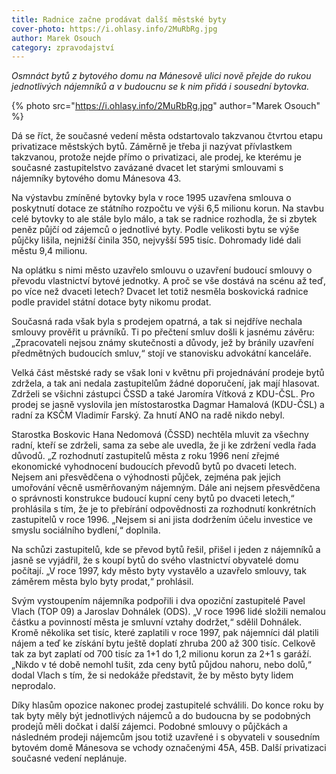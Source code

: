 ```yaml
---
title: Radnice začne prodávat další městské byty
cover-photo: https://i.ohlasy.info/2MuRbRg.jpg
author: Marek Osouch
category: zpravodajství
---
```


*Osmnáct bytů z bytového domu na Mánesově ulici nově přejde do rukou jednotlivých nájemníků a v budoucnu se k nim přidá i sousední bytovka.*

{% photo src="https://i.ohlasy.info/2MuRbRg.jpg" author="Marek Osouch" %}

Dá se říct, že současné vedení města odstartovalo takzvanou čtvrtou etapu privatizace městských bytů. Záměrně je třeba ji nazývat přívlastkem takzvanou, protože nejde přímo o privatizaci, ale prodej, ke kterému je současné zastupitelstvo zavázané dvacet let starými smlouvami s nájemníky bytového domu Mánesova 43.

Na výstavbu zmíněné bytovky byla v roce 1995 uzavřena smlouva o poskytnutí dotace ze státního rozpočtu ve výši 6,5 milionu korun. Na stavbu celé bytovky to ale stále bylo málo, a tak se radnice rozhodla, že si zbytek peněz půjčí od zájemců o jednotlivé byty. Podle velikosti bytu se výše půjčky lišila, nejnižší činila 350, nejvyšší 595 tisíc. Dohromady lidé dali městu 9,4 milionu.

Na oplátku s nimi město uzavřelo smlouvu o uzavření budoucí smlouvy o převodu vlastnictví bytové jednotky. A proč se vše dostává na scénu až teď, po více než dvaceti letech? Dvacet let totiž nesměla boskovická radnice podle pravidel státní dotace byty nikomu prodat.

Současná rada však byla s prodejem opatrná, a tak si nejdříve nechala smlouvy prověřit u právníků. Ti po přečtení smluv došli k jasnému závěru: „Zpracovateli nejsou známy skutečnosti a důvody, jež by bránily uzavření předmětných budoucích smluv,“ stojí ve stanovisku advokátní kanceláře.

Velká část městské rady se však loni v květnu při projednávání prodeje bytů zdržela, a tak ani nedala zastupitelům žádné doporučení, jak mají hlasovat. Zdrželi se všichni zástupci ČSSD a také Jaromíra Vítková z KDU-ČSL. Pro prodej se jasně vyslovila jen místostarostka Dagmar Hamalová (KDU-ČSL) a radní za KSČM Vladimír Farský. Za hnutí ANO na radě nikdo nebyl.

Starostka Boskovic Hana Nedomová (ČSSD) nechtěla mluvit za všechny radní, kteří se zdrželi, sama za sebe ale uvedla, že ji ke zdržení vedla řada důvodů. „Z rozhodnutí zastupitelů města z roku 1996 není zřejmé ekonomické vyhodnocení budoucích převodů bytů po dvaceti letech. Nejsem ani přesvědčena o výhodnosti půjček, zejména pak jejich umořování věcně usměrňovaným nájemným. Dále ani nejsem přesvědčena o správnosti konstrukce budoucí kupní ceny bytů po dvaceti letech,“ prohlásila s tím, že je to přebírání odpovědnosti za rozhodnutí konkrétních zastupitelů v roce 1996. „Nejsem si ani jista dodržením účelu investice ve smyslu sociálního bydlení,“ doplnila.

Na schůzi zastupitelů, kde se převod bytů řešil, přišel i jeden z nájemníků a jasně se vyjádřil, že s koupí bytů do svého vlastnictví obyvatelé domu počítají. „V roce 1997, kdy město byty vystavělo a uzavřelo smlouvy, tak záměrem města bylo byty prodat,“ prohlásil.

Svým vystoupením nájemníka podpořili i dva opoziční zastupitelé Pavel Vlach (TOP 09) a Jaroslav Dohnálek (ODS). „V roce 1996 lidé složili nemalou částku a povinností města je smluvní vztahy dodržet,“ sdělil Dohnálek. Kromě několika set tisíc, které zaplatili v roce 1997, pak nájemníci dál platili nájem a teď ke získání bytu ještě doplatí zhruba 200 až 300 tisíc. Celkově tak za byt zaplatí od 700 tisíc za 1+1 do 1,2 milionu korun za 2+1 s garáží.  „Nikdo v té době nemohl tušit, zda ceny bytů půjdou nahoru, nebo dolů,“ dodal Vlach s tím, že si nedokáže představit, že by město byty lidem neprodalo.

Díky hlasům opozice nakonec prodej zastupitelé schválili. Do konce roku by tak byty měly být jednotlivých nájemců a do budoucna by se podobných prodejů měli dočkat i další zájemci. Podobné smlouvy o půjčkách a následném prodeji nájemcům jsou totiž uzavřené i s obyvateli v sousedním bytovém domě Mánesova se vchody označenými 45A, 45B. Další privatizaci současné vedení neplánuje.
